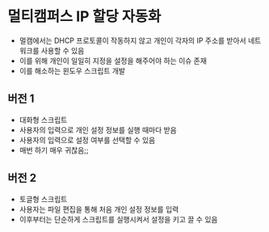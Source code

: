 # 멀티캠퍼스 IP 할당 자동화
- 멀캠에서는 DHCP 프로토콜이 작동하지 않고 개인이 각자의 IP 주소를 받아서 네트워크를 사용할 수 있음
- 이를 위해 개인이 일일히 지정을 설정을 해주어야 하는 이슈 존재
- 이를 해소하는 윈도우 스크립트 개발

## 버전 1
- 대화형 스크립트
- 사용자의 입력으로 개인 설정 정보를 실행 때마다 받음
- 사용자의 입력으로 설정 여부를 선택할 수 있음
- 매번 하기 매우 귀찮음;;

## 버전 2
- 토글형 스크립트
- 사용자는 파일 편집을 통해 처음 개인 설정 정보를 입력
- 이후부터는 단순하게 스크립트를 실행시켜서 설정을 키고 끌 수 있음
     
